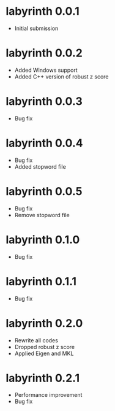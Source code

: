 # labyrinth 0.0.1

* Initial submission

# labyrinth 0.0.2

* Added Windows support
* Added C++ version of robust z score

# labyrinth 0.0.3

* Bug fix

# labyrinth 0.0.4

* Bug fix
* Added stopword file

# labyrinth 0.0.5

* Bug fix
* Remove stopword file

# labyrinth 0.1.0

* Bug fix

# labyrinth 0.1.1

* Bug fix

# labyrinth 0.2.0

* Rewrite all codes
* Dropped robust z score
* Applied Eigen and MKL

# labyrinth 0.2.1

* Performance improvement
* Bug fix

